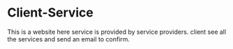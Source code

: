 # Client-Service
This is a website here service is provided by service providers. client see all the services and send an email to confirm.
